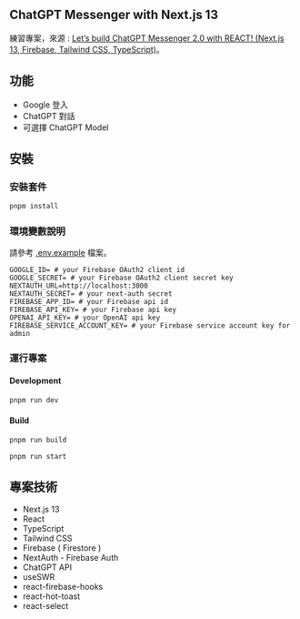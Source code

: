 ## ChatGPT Messenger with Next.js 13

練習專案，來源 : [Let’s build ChatGPT Messenger 2.0 with REACT! (Next.js 13, Firebase, Tailwind CSS, TypeScript)](https://www.youtube.com/watch?v=V6Hq_EX2LLM)。

## 功能

- Google 登入
- ChatGPT 對話
- 可選擇 ChatGPT Model

## 安裝

### 安裝套件

```bash
pnpm install
```

### 環境變數說明

請參考 [.env.example](https://github.com/tingminitime/next-chatgpt-messenger/blob/main/.env.example) 檔案。

```env
GOOGLE_ID= # your Firebase OAuth2 client id 
GOOGLE_SECRET= # your Firebase OAuth2 client secret key
NEXTAUTH_URL=http://localhost:3000
NEXTAUTH_SECRET= # your next-auth secret
FIREBASE_APP_ID= # your Firebase api id
FIREBASE_API_KEY= # your Firebase api key
OPENAI_API_KEY= # your OpenAI api key
FIREBASE_SERVICE_ACCOUNT_KEY= # your Firebase service account key for admin
```

### 運行專案

#### Development
```bash
pnpm run dev
```

#### Build
```bash
pnpm run build
```
```bash
pnpm run start
```


## 專案技術

- Next.js 13
- React
- TypeScript
- Tailwind CSS
- Firebase ( Firestore )
- NextAuth - Firebase Auth
- ChatGPT API
- useSWR
- react-firebase-hooks
- react-hot-toast
- react-select
